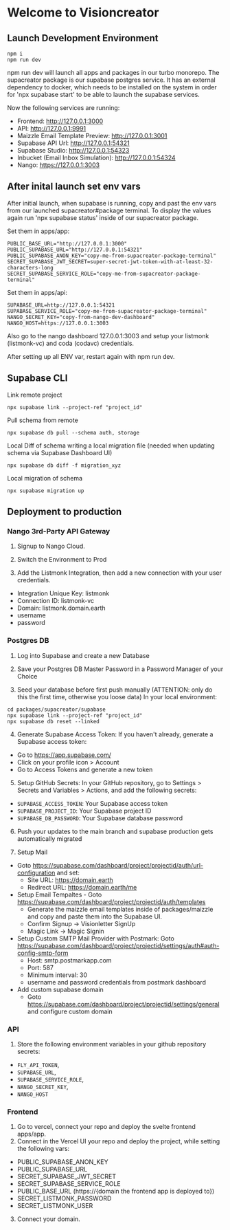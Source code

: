 # Welcome to Visioncreator

## Launch Development Environment
```
npm i
npm run dev
```
npm run dev will launch all apps and packages in our turbo monorepo. The supacreator package is our supabase postgres service. It has an external dependency to docker, which needs to be installed on the system in order for 'npx supabase start' to be able to launch the supabase services.

Now the following services are running:
- Frontend: http://127.0.0.1:3000
- API: http://127.0.0.1:9991
- Maizzle Email Template Preview: http://127.0.0.1:3001
- Supabase API Url: http://127.0.0.1:54321
- Supabase Studio: http://127.0.0.1:54323
- Inbucket (Email Inbox Simulation): http://127.0.0.1:54324
- Nango: https://127.0.0.1:3003


## After inital launch set env vars

After initial launch, when supabase is running, copy and past the env vars from our launched supacreator#package terminal.
To display the values again run 'npx supabase status' inside of our supacreator package.

Set them in apps/app:

```
PUBLIC_BASE_URL="http://127.0.0.1:3000"
PUBLIC_SUPABASE_URL="http://127.0.0.1:54321"
PUBLIC_SUPABASE_ANON_KEY="copy-me-from-supacreator-package-terminal"
SECRET_SUPABASE_JWT_SECRET=super-secret-jwt-token-with-at-least-32-characters-long
SECRET_SUPABASE_SERVICE_ROLE="copy-me-from-supacreator-package-terminal"
```

Set them in apps/api:

```
SUPABASE_URL=http://127.0.0.1:54321
SUPABASE_SERVICE_ROLE="copy-me-from-supacreator-package-terminal"
NANGO_SECRET_KEY="copy-from-nango-dev-dashboard"
NANGO_HOST=https://127.0.0.1:3003
```

Also go to the nango dashboard 127.0.0.1:3003 and setup your listmonk (listmonk-vc) and coda (codavc) credentials.

After setting up all ENV var, restart again with npm run dev.

## Supabase CLI

Link remote project

````
npx supabase link --project-ref "project_id"
`````

Pull schema from remote

```
npx supabase db pull --schema auth, storage
```

Local Diff of schema writing a local migration file (needed when updating schema via Supabase Dashboard UI)

```
npx supabase db diff -f migration_xyz
```

Local migration of schema
```
npx supabase migration up
```


## Deployment to production

### Nango 3rd-Party API Gateway
1. Signup to Nango Cloud.

2. Switch the Environment to Prod

3. Add the Listmonk Integration, then add a new connection with your user credentials.
- Integration Unique Key: listmonk
- Connection ID: listmonk-vc
- Domain: listmonk.domain.earth
- username
- password

### Postgres DB
1. Log into Supabase and create a new Database

2. Save your Postgres DB Master Password in a Password Manager of your Choice

3. Seed your database before first push manually (ATTENTION: only do this the first time, otherwise you loose data)
In your local environment:
```
cd packages/supacreator/supabase
npx supabase link --project-ref "project_id"
npx supabase db reset --linked
```

4. Generate Supabase Access Token:
If you haven't already, generate a Supabase access token:
- Go to https://app.supabase.com/
- Click on your profile icon > Account
- Go to Access Tokens and generate a new token

5. Setup GitHub Secrets:
In your GitHub repository, go to Settings > Secrets and Variables > Actions, and add the following secrets:
- `SUPABASE_ACCESS_TOKEN`: Your Supabase access token
- `SUPABASE_PROJECT_ID`: Your Supabase project ID
- `SUPABASE_DB_PASSWORD`: Your Supabase database password

6. Push your updates to the main branch and supabase production gets automatically migrated

7. Setup Mail
- Goto https://supabase.com/dashboard/project/projectid/auth/url-configuration and set:
  - Site URL: https://domain.earth
  - Redirect URL: https://domain.earth/me
- Setup Email Tempaltes - Goto https://supabase.com/dashboard/project/projectid/auth/templates
  - Generate the maizzle email templates inside of packages/maizzle and copy and paste them into the Supabase UI.
  - Confirm Signup -> Visionletter SignUp
  - Magic Link -> Magic Signin
- Setup Custom SMTP Mail Provider with Postmark: Goto https://supabase.com/dashboard/project/projectid/settings/auth#auth-config-smtp-form
  - Host: smtp.postmarkapp.com
  - Port: 587
  - Minimum interval: 30
  - username and password credentials from postmark dashboard
- Add custom supabase domain
  - Goto https://supabase.com/dashboard/project/projectid/settings/general and configure custom domain

### API
1. Store the following environment variables in your github repository secrets:
- `FLY_API_TOKEN`,
- `SUPABASE_URL`,
- `SUPABASE_SERVICE_ROLE`,
- `NANGO_SECRET_KEY`,
- `NANGO_HOST`

### Frontend
1. Go to vercel, connect your repo and deploy the svelte frontend apps/app.
2. Connect in the Vercel UI your repo and deploy the project, while setting the following vars:
- PUBLIC_SUPABASE_ANON_KEY
- PUBLIC_SUPABASE_URL
- SECRET_SUPABASE_JWT_SECRET
- SECRET_SUPABASE_SERVICE_ROLE
- PUBLIC_BASE_URL (https://{domain the frontend app is deployed to})
- SECRET_LISTMONK_PASSWORD
- SECRET_LISTMONK_USER
3. Connect your domain.
